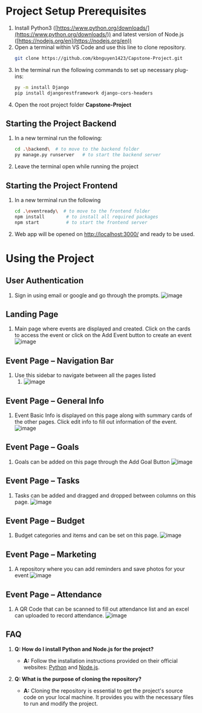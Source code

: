 # Project Setup Prerequisites

1. Install Python3 ([https://www.python.org/downloads/](https://www.python.org/downloads/)) and latest version of Node.js ([https://nodejs.org/en](https://nodejs.org/en))
2. Open a terminal within VS Code and use this line to clone repository.
   ```bash
   git clone https://github.com/kbnguyen1423/Capstone-Project.git
   ```
3. In the terminal run the following commands to set up necessary plug-ins:
   ```bash
   py -m install Django
   pip install djangorestframework django-cors-headers
   ```
4. Open the root project folder **Capstone-Project**

## Starting the Project Backend

1. In a new terminal run the following:
   ```bash
   cd .\backend\  # to move to the backend folder
   py manage.py runserver   # to start the backend server
   ```
2. Leave the terminal open while running the project

## Starting the Project Frontend

1. In a new terminal run the following
   ```bash
   cd .\eventready\  # to move to the frontend folder
   npm install        # to install all required packages
   npm start          # to start the frontend server
   ```
2. Web app will be opened on [http://localhost:3000/](http://localhost:3000/) and ready to be used.

# Using the Project


## User Authentication 

1. Sign in using email or google and go through the prompts. ![image](https://github.com/kbnguyen1423/Capstone-Project/assets/98423738/a3a2fd38-6084-44c8-9695-21b5f77dfd28)


## Landing Page 

1. Main page where events are displayed and created. Click on the cards to access the event or click on the Add Event button to create an event ![image](https://github.com/kbnguyen1423/Capstone-Project/assets/98423738/21a4f2bf-828c-47bd-aee0-5920c3dde93c)



## Event Page – Navigation Bar

1. Use this sidebar to navigate between all the pages listed
   1. ![image](https://github.com/kbnguyen1423/Capstone-Project/assets/98423738/474121b3-f32c-45d7-b760-6b96cdd812e0)


## Event Page – General Info

1. Event Basic Info is displayed on this page along with summary cards of the other pages. Click edit info to fill out information of the event. ![image](https://github.com/kbnguyen1423/Capstone-Project/assets/98423738/0ba6f8e4-3f56-43d8-a7d8-d97d4473fb91)



## Event Page – Goals

1. Goals can be added on this page through the Add Goal Button
   ![image](https://github.com/kbnguyen1423/Capstone-Project/assets/98423738/7d8a445b-e1b7-4db4-ac63-22b2d1a00c9b)


## Event Page – Tasks

1. Tasks can be added and dragged and dropped between columns on this page.
   ![image](https://github.com/kbnguyen1423/Capstone-Project/assets/98423738/fcf2ea43-f91d-4e32-bcbd-2dec50ecbff1)


## Event Page – Budget

1. Budget categories and items and can be set on this page.
   ![image](https://github.com/kbnguyen1423/Capstone-Project/assets/98423738/7c24d32f-4144-4d81-b05b-345bb7af28d2)


## Event Page – Marketing 

1. A repository where you can add reminders and save photos for your event ![image](https://github.com/kbnguyen1423/Capstone-Project/assets/98423738/d25b634d-b7e3-48cb-89f0-3dcd843a8375)


## Event Page – Attendance 

1. A QR Code that can be scanned to fill out attendance list and an excel can uploaded to record attendance. ![image](https://github.com/kbnguyen1423/Capstone-Project/assets/98423738/5739b0a9-f3e6-4872-8e97-122de091dcd0)



## FAQ

1. **Q: How do I install Python and Node.js for the project?**
   - **A:** Follow the installation instructions provided on their official websites: [Python](https://www.python.org/downloads/) and [Node.js](https://nodejs.org/en).

2. **Q: What is the purpose of cloning the repository?**
   - **A:** Cloning the repository is essential to get the project's source code on your local machine. It provides you with the necessary files to run and modify the project.

